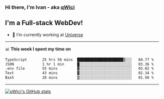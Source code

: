 ### Hi there, I'm Ivan - aka [qWici][website]

## I'm a Full-stack WebDev!
- 🔭 I’m currently working at [Universe][universe]

---

📊 **This week I spent my time on**
<!--START_SECTION:waka-->

```txt
TypeScript       25 hrs 56 mins  █████████████████████▒░░░   84.77 %
JSON             1 hr 1 min      █░░░░░░░░░░░░░░░░░░░░░░░░   03.36 %
.env file        55 mins         ▓░░░░░░░░░░░░░░░░░░░░░░░░   03.02 %
Text             43 mins         ▓░░░░░░░░░░░░░░░░░░░░░░░░   02.34 %
Bash             28 mins         ▒░░░░░░░░░░░░░░░░░░░░░░░░   01.56 %
```

<!--END_SECTION:waka-->

---

[![qWici's GitHub stats](https://github-readme-stats.vercel.app/api?username=qWici)](https://github.com/qWici/github-readme-stats)

[website]: https://devkucher.com
[twitter]: https://twitter.com/KucherDev
[linkedin]: https://www.linkedin.com/in/ivankucher
[universe]: https://universeapps.limited
